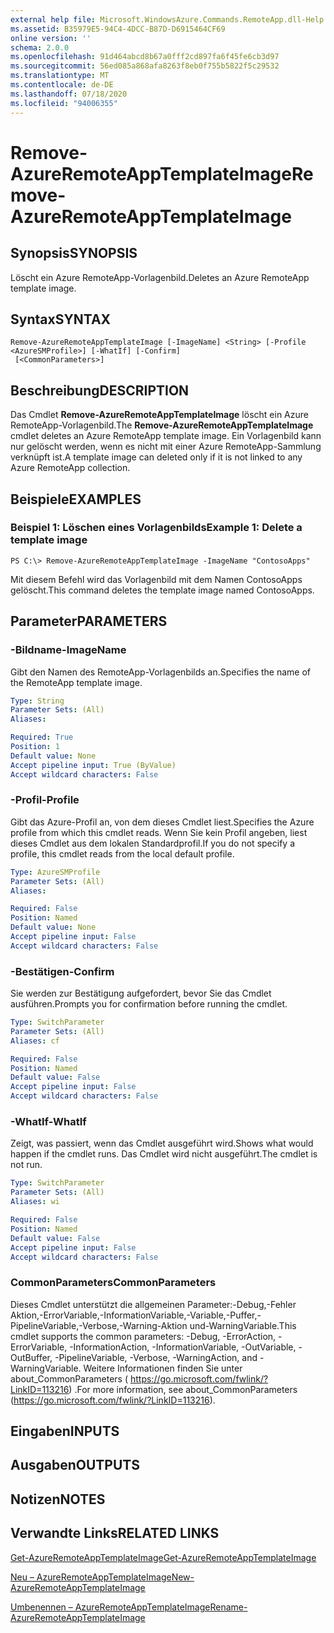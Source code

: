 ```yaml
---
external help file: Microsoft.WindowsAzure.Commands.RemoteApp.dll-Help.xml
ms.assetid: B35979E5-94C4-4DCC-B87D-D6915464CF69
online version: ''
schema: 2.0.0
ms.openlocfilehash: 91d464abcd8b67a0fff2cd897fa6f45fe6cb3d97
ms.sourcegitcommit: 56ed085a868afa8263f8eb0f755b5822f5c29532
ms.translationtype: MT
ms.contentlocale: de-DE
ms.lasthandoff: 07/18/2020
ms.locfileid: "94006355"
---
```

# <span data-ttu-id="faeeb-101">Remove-AzureRemoteAppTemplateImage</span><span class="sxs-lookup"><span data-stu-id="faeeb-101">Remove-AzureRemoteAppTemplateImage</span></span>

## <span data-ttu-id="faeeb-102">Synopsis</span><span class="sxs-lookup"><span data-stu-id="faeeb-102">SYNOPSIS</span></span>
<span data-ttu-id="faeeb-103">Löscht ein Azure RemoteApp-Vorlagenbild.</span><span class="sxs-lookup"><span data-stu-id="faeeb-103">Deletes an Azure RemoteApp template image.</span></span>

## <span data-ttu-id="faeeb-104">Syntax</span><span class="sxs-lookup"><span data-stu-id="faeeb-104">SYNTAX</span></span>

```
Remove-AzureRemoteAppTemplateImage [-ImageName] <String> [-Profile <AzureSMProfile>] [-WhatIf] [-Confirm]
 [<CommonParameters>]
```

## <span data-ttu-id="faeeb-105">Beschreibung</span><span class="sxs-lookup"><span data-stu-id="faeeb-105">DESCRIPTION</span></span>
<span data-ttu-id="faeeb-106">Das Cmdlet **Remove-AzureRemoteAppTemplateImage** löscht ein Azure RemoteApp-Vorlagenbild.</span><span class="sxs-lookup"><span data-stu-id="faeeb-106">The **Remove-AzureRemoteAppTemplateImage** cmdlet deletes an Azure RemoteApp template image.</span></span>
<span data-ttu-id="faeeb-107">Ein Vorlagenbild kann nur gelöscht werden, wenn es nicht mit einer Azure RemoteApp-Sammlung verknüpft ist.</span><span class="sxs-lookup"><span data-stu-id="faeeb-107">A template image can deleted only if it is not linked to any Azure RemoteApp collection.</span></span>

## <span data-ttu-id="faeeb-108">Beispiele</span><span class="sxs-lookup"><span data-stu-id="faeeb-108">EXAMPLES</span></span>

### <span data-ttu-id="faeeb-109">Beispiel 1: Löschen eines Vorlagenbilds</span><span class="sxs-lookup"><span data-stu-id="faeeb-109">Example 1: Delete a template image</span></span>
```
PS C:\> Remove-AzureRemoteAppTemplateImage -ImageName "ContosoApps"
```

<span data-ttu-id="faeeb-110">Mit diesem Befehl wird das Vorlagenbild mit dem Namen ContosoApps gelöscht.</span><span class="sxs-lookup"><span data-stu-id="faeeb-110">This command deletes the template image named ContosoApps.</span></span>

## <span data-ttu-id="faeeb-111">Parameter</span><span class="sxs-lookup"><span data-stu-id="faeeb-111">PARAMETERS</span></span>

### <span data-ttu-id="faeeb-112">-Bildname</span><span class="sxs-lookup"><span data-stu-id="faeeb-112">-ImageName</span></span>
<span data-ttu-id="faeeb-113">Gibt den Namen des RemoteApp-Vorlagenbilds an.</span><span class="sxs-lookup"><span data-stu-id="faeeb-113">Specifies the name of the RemoteApp template image.</span></span>

```yaml
Type: String
Parameter Sets: (All)
Aliases: 

Required: True
Position: 1
Default value: None
Accept pipeline input: True (ByValue)
Accept wildcard characters: False
```

### <span data-ttu-id="faeeb-114">-Profil</span><span class="sxs-lookup"><span data-stu-id="faeeb-114">-Profile</span></span>
<span data-ttu-id="faeeb-115">Gibt das Azure-Profil an, von dem dieses Cmdlet liest.</span><span class="sxs-lookup"><span data-stu-id="faeeb-115">Specifies the Azure profile from which this cmdlet reads.</span></span>
<span data-ttu-id="faeeb-116">Wenn Sie kein Profil angeben, liest dieses Cmdlet aus dem lokalen Standardprofil.</span><span class="sxs-lookup"><span data-stu-id="faeeb-116">If you do not specify a profile, this cmdlet reads from the local default profile.</span></span>

```yaml
Type: AzureSMProfile
Parameter Sets: (All)
Aliases: 

Required: False
Position: Named
Default value: None
Accept pipeline input: False
Accept wildcard characters: False
```

### <span data-ttu-id="faeeb-117">-Bestätigen</span><span class="sxs-lookup"><span data-stu-id="faeeb-117">-Confirm</span></span>
<span data-ttu-id="faeeb-118">Sie werden zur Bestätigung aufgefordert, bevor Sie das Cmdlet ausführen.</span><span class="sxs-lookup"><span data-stu-id="faeeb-118">Prompts you for confirmation before running the cmdlet.</span></span>

```yaml
Type: SwitchParameter
Parameter Sets: (All)
Aliases: cf

Required: False
Position: Named
Default value: False
Accept pipeline input: False
Accept wildcard characters: False
```

### <span data-ttu-id="faeeb-119">-WhatIf</span><span class="sxs-lookup"><span data-stu-id="faeeb-119">-WhatIf</span></span>
<span data-ttu-id="faeeb-120">Zeigt, was passiert, wenn das Cmdlet ausgeführt wird.</span><span class="sxs-lookup"><span data-stu-id="faeeb-120">Shows what would happen if the cmdlet runs.</span></span>
<span data-ttu-id="faeeb-121">Das Cmdlet wird nicht ausgeführt.</span><span class="sxs-lookup"><span data-stu-id="faeeb-121">The cmdlet is not run.</span></span>

```yaml
Type: SwitchParameter
Parameter Sets: (All)
Aliases: wi

Required: False
Position: Named
Default value: False
Accept pipeline input: False
Accept wildcard characters: False
```

### <span data-ttu-id="faeeb-122">CommonParameters</span><span class="sxs-lookup"><span data-stu-id="faeeb-122">CommonParameters</span></span>
<span data-ttu-id="faeeb-123">Dieses Cmdlet unterstützt die allgemeinen Parameter:-Debug,-Fehler Aktion,-ErrorVariable,-InformationVariable,-Variable,-Puffer,-PipelineVariable,-Verbose,-Warning-Aktion und-WarningVariable.</span><span class="sxs-lookup"><span data-stu-id="faeeb-123">This cmdlet supports the common parameters: -Debug, -ErrorAction, -ErrorVariable, -InformationAction, -InformationVariable, -OutVariable, -OutBuffer, -PipelineVariable, -Verbose, -WarningAction, and -WarningVariable.</span></span> <span data-ttu-id="faeeb-124">Weitere Informationen finden Sie unter about_CommonParameters ( https://go.microsoft.com/fwlink/?LinkID=113216) .</span><span class="sxs-lookup"><span data-stu-id="faeeb-124">For more information, see about_CommonParameters (https://go.microsoft.com/fwlink/?LinkID=113216).</span></span>

## <span data-ttu-id="faeeb-125">Eingaben</span><span class="sxs-lookup"><span data-stu-id="faeeb-125">INPUTS</span></span>

## <span data-ttu-id="faeeb-126">Ausgaben</span><span class="sxs-lookup"><span data-stu-id="faeeb-126">OUTPUTS</span></span>

## <span data-ttu-id="faeeb-127">Notizen</span><span class="sxs-lookup"><span data-stu-id="faeeb-127">NOTES</span></span>

## <span data-ttu-id="faeeb-128">Verwandte Links</span><span class="sxs-lookup"><span data-stu-id="faeeb-128">RELATED LINKS</span></span>

[<span data-ttu-id="faeeb-129">Get-AzureRemoteAppTemplateImage</span><span class="sxs-lookup"><span data-stu-id="faeeb-129">Get-AzureRemoteAppTemplateImage</span></span>](./Get-AzureRemoteAppTemplateImage.md)

[<span data-ttu-id="faeeb-130">Neu – AzureRemoteAppTemplateImage</span><span class="sxs-lookup"><span data-stu-id="faeeb-130">New-AzureRemoteAppTemplateImage</span></span>](./New-AzureRemoteAppTemplateImage.md)

[<span data-ttu-id="faeeb-131">Umbenennen – AzureRemoteAppTemplateImage</span><span class="sxs-lookup"><span data-stu-id="faeeb-131">Rename-AzureRemoteAppTemplateImage</span></span>](./Rename-AzureRemoteAppTemplateImage.md)



